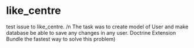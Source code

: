 # like_centre
test issue to like_centre. /n
The task was to create model of User and make database be able to save any changes in any user.
Doctrine Extension Bundle the fastest way to solve this problem)
